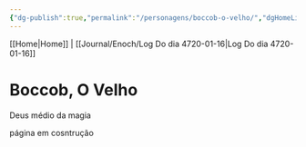 ```yaml
---
{"dg-publish":true,"permalink":"/personagens/boccob-o-velho/","dgHomeLink":true,"dgPassFrontmatter":false,"dgShowBacklinks":true,"dgShowLocalGraph":true}
---
```


[[Home|Home]] | [[Journal/Enoch/Log Do dia 4720-01-16|Log Do dia 4720-01-16]] 

# Boccob, O Velho
Deus médio da magia

página em cosntrução

